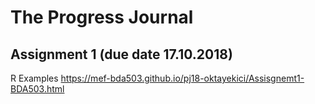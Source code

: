 # The Progress Journal

## Assignment 1 (due date 17.10.2018)

R Examples https://mef-bda503.github.io/pj18-oktayekici/Assisgnemt1-BDA503.html

